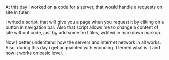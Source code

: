 At this day i worked on a code for a server, that would handle a requests on site in futer. 

I writed a script, that will give you a page when you request it by cliking on a button in navigation bar. Also that script allows me to change a content of site without code, just by add some text files, wrtited in markdown markup.

Now I better understend how the servers and internet network in all works. Also, during this day i get acquainted with encoding, I lerned what is it and how it works on basic level.